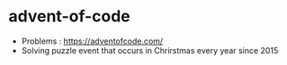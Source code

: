 # advent-of-code
- Problems : https://adventofcode.com/ 
- Solving puzzle event that occurs in Chrirstmas every year since 2015 

